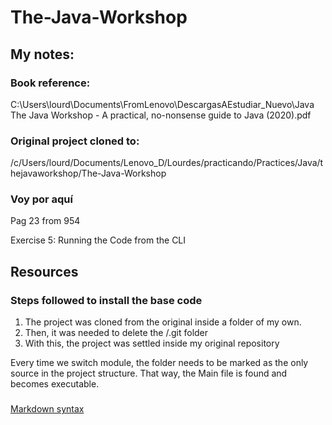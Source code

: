 # The-Java-Workshop

## My notes:

### Book reference:
C:\Users\lourd\Documents\FromLenovo\DescargasAEstudiar_Nuevo\Java\
The Java Workshop - A practical, no-nonsense guide to Java (2020).pdf

### Original project cloned to:
/c/Users/lourd/Documents/Lenovo_D/Lourdes/practicando/Practices/Java/thejavaworkshop/The-Java-Workshop

### Voy por aquí
Pag 23 from 954

Exercise 5: Running the Code from the CLI


## Resources

### Steps followed to install the base code
1) The project was cloned from the original inside a folder of my own.
2) Then, it was needed to delete the /.git folder
3) With this, the project was settled inside my original repository

Every time we switch module, the folder needs to be marked as the only source in the project structure.
That way, the Main file is found and becomes executable.

###

###
[Markdown syntax](https://www.markdownguide.org/basic-syntax/)